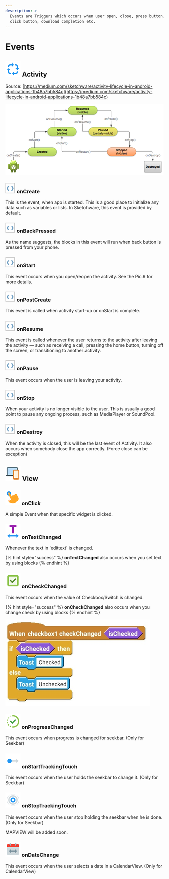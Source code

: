 ```yaml
---
description: >-
  Events are Triggers which occurs when user open, close, press button, long
  click button, download completion etc.
---
```


# Events

## ![](.gitbook/assets/ic_cycle_color_48dp.png) Activity

Source: [https://medium.com/sketchware/activity-lifecycle-in-android-applications-1b48a7bb584c](https://medium.com/sketchware/activity-lifecycle-in-android-applications-1b48a7bb584c)

![Activity Life-cycle \(Pic. 9\)](.gitbook/assets/activity_life_cycle.png)

### ![](.gitbook/assets/widget_source.png) onCreate

This is the event, when app is started. This is a good place to initialize any data such as variables or lists. In Sketchware, this event is provided by default.

### ![](.gitbook/assets/widget_source.png) onBackPressed

As the name suggests, the blocks in this event will run when back button is pressed from your phone.

### ![](.gitbook/assets/widget_source.png) onStart

This event occurs when you open/reopen the activity. See the Pic.9 for more details.

### ![](.gitbook/assets/widget_source.png) onPostCreate

This event is called when activity start-up or onStart is complete.

### ![](.gitbook/assets/widget_source.png) onResume

This event is called whenever the user returns to the activity after leaving the activity — such as receiving a call, pressing the home button, turning off the screen, or transitioning to another activity.

### ![](.gitbook/assets/widget_source.png) onPause

This event occurs when the user is leaving your activity.

### ![](.gitbook/assets/widget_source.png) onStop

When your activity is no longer visible to the user. This is usually a good point to pause any ongoing process, such as MediaPlayer or SoundPool.

### ![](.gitbook/assets/widget_source.png) onDestroy

When the activity is closed, this will be the last event of Activity. It also occurs when somebody close the app correctly. \(Force close can be exception\)

## ![](.gitbook/assets/multiple_devices_48.png) View

### ![](.gitbook/assets/event_on_click_48dp.png) onClick

A simple Event when that specific widget is clicked.

### ![](.gitbook/assets/event_on_text_changed_48dp.png) onTextChanged

Whenever the text in 'edittext' is changed.

{% hint style="success" %}
**onTextChanged** also occurs when you set text by using blocks
{% endhint %}

### ![](.gitbook/assets/event_on_check_changed_48dp.png) onCheckChanged

This event occurs when the value of Checkbox/Switch is changed.

{% hint style="success" %}
**onCheckChanged** also occurs when you change check by using blocks
{% endhint %}

![An Example \(Pic. 10\)](.gitbook/assets/check_uncheck.jpg)

### ![](.gitbook/assets/event_on_progress_changed_48dp.png) onProgressChanged 

This event occurs when progress is changed for seekbar. \(Only for Seekbar\)

### ![](.gitbook/assets/event_on_start_tracking_touch_48dp.png) onStartTrackingTouch

This event occurs when the user holds the seekbar to change it. \(Only for Seekbar\)

### ![](.gitbook/assets/event_on_stop_tracking_touch_48dp.png) onStopTrackingTouch

This event occurs when the user stop holding the seekbar when he is done. \(Only for Seekbar\)

MAPVIEW will be added soon.

### ![](.gitbook/assets/event_on_date_changed_48dp.png) onDateChange

This event occurs when the user selects a date in a CalendarView. \(Only for CalendarView\)

